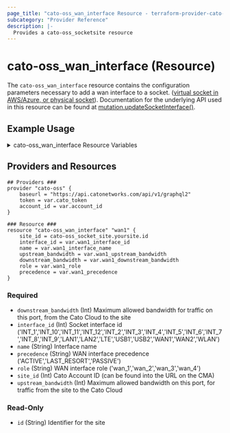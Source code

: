 ```yaml
---
page_title: "cato-oss_wan_interface Resource - terraform-provider-cato-oss"
subcategory: "Provider Reference"
description: |-
  Provides a cato-oss_socketsite resource  
---
```


# cato-oss_wan_interface (Resource)

The `cato-oss_wan_interface` resource contains the configuration parameters necessary to 
add a wan interface to a socket. 
([virtual socket in AWS/Azure, or physical socket](https://support.catonetworks.com/hc/en-us/articles/4413280502929-Working-with-X1500-X1600-and-X1700-Socket-Sites)).
Documentation for the underlying API used in this resource can be found at
[mutation.updateSocketInterface()](https://api.catonetworks.com/documentation/#mutation-site.updateSocketInterface).

## Example Usage

<details>
<summary>cato-oss_wan_interface Resource Variables</summary>

### cato-oss_socket Resource Variables

```hcl
# Provider variables
variable cato_token {}

variable "account_id" {
    description = "Account ID"
    type        = number
    # default	  = 12345
}

# cato-oss_wan_interface variables
variable "wan1_interface_id" {
    type = string
    description = "WAN interface id"
    validation {
        condition = contains(["INT_1","INT_10","INT_11","INT_12","INT_2","INT_3","INT_4","INT_5","INT_6","INT_7","INT_8","INT_9","LAN1","LAN2","LTE","USB1","USB2","WAN1","WAN2","WLAN"],var.wan1_interface_id)
        error_message = "The connection_type variable must be one of the following: 'INT_1','INT_10','INT_11','INT_12','INT_2','INT_3','INT_4','INT_5','INT_6','INT_7','INT_8','INT_9','LAN1','LAN2','LTE','USB1','USB2','WAN1','WAN2','WLAN'"
    }
    default = "WAN1"
}

variable "wan1_interface_name" {
    type = string
    description = "WAN interface name"
    default = "WAN interface 1"
}

variable "wan1_upstream_bandwidth" {
    type = number
    description = "WAN interface upstream bandwidth"
    default = 1000
}

variable "wan1_downstream_bandwidth" {
    type = number
    description = "WAN interface downstream bandwidth"
    default = 1000
}

variable "wan1_role" {
    type = number
    description = "WAN interface upstream bandwidth"
    validation {
        condition = contains(["wan_1","wan_2","wan_3","wan_4"],var.wan1_role)
        error_message = "The wan1_role variable must be one of the following: 'wan_1','wan_2','wan_3','wan_4'"
    }
    default = "wan_1"
}

variable "wan1_precedence" {
    type = number
    description = "WAN interface upstream bandwidth"
    validation {
        condition = contains(["ACTIVE","LAST_RESORT","PASSIVE"],var.wan1_precedence)
        error_message = "The wan1_precedence variable must be one of the following: 'ACTIVE','LAST_RESORT','PASSIVE'"
    }
    default = "ACTIVE"
}
```
</details>

## Providers and Resources

```hcl
## Providers ###
provider "cato-oss" {
    baseurl = "https://api.catonetworks.com/api/v1/graphql2"
    token = var.cato_token
    account_id = var.account_id
}

### Resource ###
resource "cato-oss_wan_interface" "wan1" {
    site_id = cato-oss_socket_site.yoursite.id
    interface_id = var.wan1_interface_id
    name = var.wan1_interface_name
    upstream_bandwidth = var.wan1_upstream_bandwidth
    downstream_bandwidth = var.wan1_downstream_bandwidth
    role = var.wan1_role
    precedence = var.wan1_precedence
}
```

### Required

- `downstream_bandwidth` (Int) Maximum allowed bandwidth for traffic on this port, from the Cato Cloud to the site
- `interface_id` (Int) Socket interface id ('INT_1','INT_10','INT_11','INT_12','INT_2','INT_3','INT_4','INT_5','INT_6','INT_7','INT_8','INT_9','LAN1','LAN2','LTE','USB1','USB2','WAN1','WAN2','WLAN')
- `name` (String) Interface name
- `precedence` (String) WAN interface precedence ('ACTIVE','LAST_RESORT','PASSIVE')
- `role` (String) WAN interface role ('wan_1','wan_2','wan_3','wan_4')
- `site_id` (Int) Cato Account ID (can be found into the URL on the CMA)
- `upstream_bandwidth` (Int) Maximum allowed bandwidth on this port, for traffic from the site to the Cato Cloud

### Read-Only

- `id` (String) Identifier for the site
